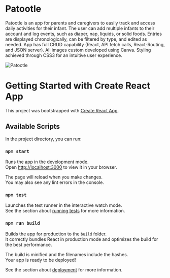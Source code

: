# Patootle 

Patootle is an app for parents and caregivers to easily track and access daily activities for their infant. The user can add multiple infants to their account and log events, such as diaper, nap, liquids, or solid foods. Entries are displayed chronologically, can be filtered by type, and edited as needed.
App has full CRUD capability (React, API fetch calls, React-Routing, and JSON server). All images custom developed using Canva.
Styling achieved through CSS3 for an intuitive user experience.

![Patootle](https://i.ibb.co/zSnT2yQ/Capture.jpg)

# Getting Started with Create React App

This project was bootstrapped with [Create React App](https://github.com/facebook/create-react-app).

## Available Scripts

In the project directory, you can run:

### `npm start`

Runs the app in the development mode.\
Open [http://localhost:3000](http://localhost:3000) to view it in your browser.

The page will reload when you make changes.\
You may also see any lint errors in the console.

### `npm test`

Launches the test runner in the interactive watch mode.\
See the section about [running tests](https://facebook.github.io/create-react-app/docs/running-tests) for more information.

### `npm run build`

Builds the app for production to the `build` folder.\
It correctly bundles React in production mode and optimizes the build for the best performance.

The build is minified and the filenames include the hashes.\
Your app is ready to be deployed!

See the section about [deployment](https://facebook.github.io/create-react-app/docs/deployment) for more information.
